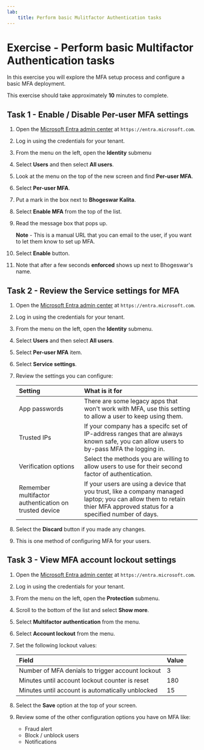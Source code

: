 ```yaml
---
lab:
    title: Perform basic Mulitfactor Authentication tasks
---
```


# Exercise - Perform basic Multifactor Authentication tasks

In this exercise you will explore the MFA setup process and configure a basic MFA deployment.

This exercise should take approximately **10** minutes to complete.

## Task 1 - Enable / Disable Per-user MFA settings

1. Open the [Microsoft Entra admin center](https://entra.microsoft.com) at `https://entra.microsoft.com`.
1. Log in using the credentials for your tenant.
1. From the menu on the left, open the **Identity** submenu
1. Select **Users** and then select **All users**.
1. Look at the menu on the top of the new screen and find **Per-user MFA**.
1. Select **Per-user MFA**.
1. Put a mark in the box next to **Bhogeswar Kalita**.
1. Select **Enable MFA** from the top of the list.
1. Read the message box that pops up.

   **Note** - This is a manual URL that you can email to the user, if you want to let them know to set up MFA.

1. Select **Enable** button.
1. Note that after a few seconds **enforced** shows up next to Bhogeswar's name.

## Task 2 - Review the Service settings for MFA

1. Open the [Microsoft Entra admin center](https://entra.microsoft.com) at `https://entra.microsoft.com`.
1. Log in using the credentials for your tenant.
1. From the menu on the left, open the **Identity** submenu.
1. Select **Users** and then select **All users**.
1. Select **Per-user MFA** item.
1. Select **Service settings**.
1. Review the settings you can configure:

   | Setting | What is it for |
   | :--- | :--- |
   | App passwords | There are some legacy apps that won't work with MFA, use this setting to allow a user to keep using them. |
   | Trusted IPs | If your company has a specifc set of IP-address ranges that are always known safe, you can allow users to by-pass MFA the logging in. |
   | Verification options | Select the methods you are willing to allow users to use for their second factor of authentication. |
   | Remember multifactor authentication on trusted device | If your users are using a device that you trust, like a company managed laptop; you can allow them to retain thier MFA approved status for a specified number of days. |

1. Select the **Discard** button if you made any changes.
1. This is one method of configuring MFA for your users.

## Task 3 - View MFA account lockout settings

1. Open the [Microsoft Entra admin center](https://entra.microsoft.com) at `https://entra.microsoft.com`.
1. Log in using the credentials for your tenant.
1. From the menu on the left, open the **Protection** submenu.
1. Scroll to the bottom of the list and select **Show more**.
1. Select **Multifactor authentication** from the menu.
1. Select **Account lockout** from the menu.
1. Set the following lockout values:

   | Field | Value |
   | :---  | :---  |
   | Number of MFA denials to trigger account lockout | 3 |
   | Minutes until account lockout counter is reset | 180 |
   | Minutes until account is automatically unblocked | 15 |

1. Select the **Save** option at the top of your screen.
1. Review some of the other configuration options you have on MFA like:

   - Fraud alert
   - Block / unblock users
   - Notifications
